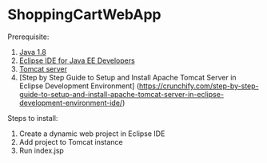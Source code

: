 # ShoppingCartWebApp
Prerequisite:
1. [Java 1.8](https://www.oracle.com/in/java/technologies/javase/javase8u211-later-archive-downloads.html)
2. [Eclipse IDE for Java EE Developers](https://www.eclipse.org/ide/)
3. [Tomcat server](https://tomcat.apache.org/download-90.cgi)
4. [Step by Step Guide to Setup and Install Apache Tomcat Server in Eclipse Development Environment] (https://crunchify.com/step-by-step-guide-to-setup-and-install-apache-tomcat-server-in-eclipse-development-environment-ide/)

Steps to install:
1. Create a dynamic web project in Eclipse IDE
2. Add project to Tomcat instance
3. Run index.jsp
